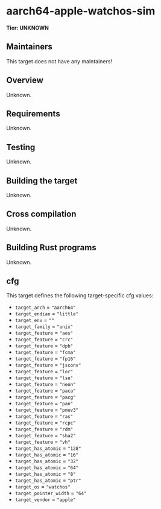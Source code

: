 # aarch64-apple-watchos-sim

**Tier: UNKNOWN**

## Maintainers
This target does not have any maintainers!

## Overview
Unknown.

## Requirements
Unknown.

## Testing
Unknown.

## Building the target
Unknown.

## Cross compilation
Unknown.

## Building Rust programs
Unknown.

## cfg
This target defines the following target-specific cfg values:
- `target_arch` = `"aarch64"`
- `target_endian` = `"little"`
- `target_env` = `""`
- `target_family` = `"unix"`
- `target_feature` = `"aes"`
- `target_feature` = `"crc"`
- `target_feature` = `"dpb"`
- `target_feature` = `"fcma"`
- `target_feature` = `"fp16"`
- `target_feature` = `"jsconv"`
- `target_feature` = `"lor"`
- `target_feature` = `"lse"`
- `target_feature` = `"neon"`
- `target_feature` = `"paca"`
- `target_feature` = `"pacg"`
- `target_feature` = `"pan"`
- `target_feature` = `"pmuv3"`
- `target_feature` = `"ras"`
- `target_feature` = `"rcpc"`
- `target_feature` = `"rdm"`
- `target_feature` = `"sha2"`
- `target_feature` = `"vh"`
- `target_has_atomic` = `"128"`
- `target_has_atomic` = `"16"`
- `target_has_atomic` = `"32"`
- `target_has_atomic` = `"64"`
- `target_has_atomic` = `"8"`
- `target_has_atomic` = `"ptr"`
- `target_os` = `"watchos"`
- `target_pointer_width` = `"64"`
- `target_vendor` = `"apple"`


